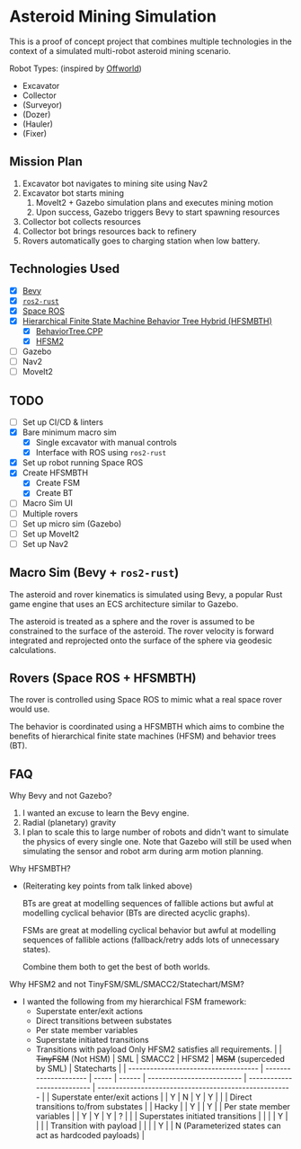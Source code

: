 # Asteroid Mining Simulation

This is a proof of concept project that combines multiple technologies in the context of a simulated multi-robot asteroid mining scenario.

Robot Types: (inspired by [Offworld](https://www.offworld.ai/products))
  - Excavator
  - Collector
  - (Surveyor)
  - (Dozer)
  - (Hauler)
  - (Fixer)

## Mission Plan
1. Excavator bot navigates to mining site using Nav2
1. Excavator bot starts mining
   1. MoveIt2 + Gazebo simulation plans and executes mining motion
   1. Upon success, Gazebo triggers Bevy to start spawning resources
1. Collector bot collects resources
1. Collector bot brings resources back to refinery
1. Rovers automatically goes to charging station when low battery.

## Technologies Used
- [x] [Bevy](https://bevyengine.org/)
- [x] [`ros2-rust`](https://github.com/ros2-rust/ros2_rust)
- [x] [Space ROS](https://space.ros.org/)
- [x] [Hierarchical Finite State Machine Behavior Tree Hybrid (HFSMBTH)](https://www.youtube.com/watch?v=Qq_xX1JCreI&t=1167s)
  - [x] [BehaviorTree.CPP](https://github.com/BehaviorTree/BehaviorTree.CPP)
  - [x] [HFSM2](https://github.com/andrew-gresyk/HFSM2)
- [ ] Gazebo
- [ ] Nav2
- [ ] MoveIt2

## TODO
- [ ] Set up CI/CD & linters
- [x] Bare minimum macro sim
  - [x] Single excavator with manual controls
  - [x] Interface with ROS using `ros2-rust`
- [x] Set up robot running Space ROS
- [x] Create HFSMBTH
  - [x] Create FSM
  - [x] Create BT
- [ ] Macro Sim UI
- [ ] Multiple rovers
- [ ] Set up micro sim (Gazebo)
- [ ] Set up MoveIt2
- [ ] Set up Nav2

## Macro Sim (Bevy + `ros2-rust`)
The asteroid and rover kinematics is simulated using Bevy, a popular Rust game engine that uses an ECS architecture similar to Gazebo.

The asteroid is treated as a sphere and the rover is assumed to be constrained to the surface of the asteroid.
The rover velocity is forward integrated and reprojected onto the surface of the sphere via geodesic calculations.

## Rovers (Space ROS + HFSMBTH)
The rover is controlled using Space ROS to mimic what a real space rover would use.

The behavior is coordinated using a HFSMBTH which aims to combine the benefits of hierarchical finite state machines (HFSM) and behavior trees (BT).

## FAQ
Why Bevy and not Gazebo?
1. I wanted an excuse to learn the Bevy engine.
1. Radial (planetary) gravity
1. I plan to scale this to large number of robots and didn't want to simulate the physics of every single one.
   Note that Gazebo will still be used when simulating the sensor and robot arm during arm motion planning.

Why HFSMBTH?
- (Reiterating key points from talk linked above)

  BTs are great at modelling sequences of fallible actions but awful at modelling cyclical behavior (BTs are directed acyclic graphs).

  FSMs are great at modelling cyclical behavior but awful at modelling sequences of fallible actions (fallback/retry adds lots of unnecessary states).

  Combine them both to get the best of both worlds.

Why HFSM2 and not TinyFSM/SML/SMACC2/Statechart/MSM?
- I wanted the following from my hierarchical FSM framework:
  - Superstate enter/exit actions
  - Direct transitions between substates
  - Per state member variables
  - Superstate initiated transitions
  - Transitions with payload
  Only HFSM2 satisfies all requirements.
  |                                      | ~~TinyFSM~~ (Not HSM)     | SML   | SMACC2 | HFSM2                      | ~~MSM~~ (superceded by SML)     | Statecharts                                            |
  | ------------------------------------ | --------------------- | ----- | ------ | -------------------------- | --------------------------- | ------------------------------------------------------ |
  | Superstate enter/exit actions        |                       | Y     | N      | Y                          | Y                           |                                                        |
  | Direct transitions to/from substates |                       | Hacky |        | Y                          |                             | Y                                                      |
  | Per state member variables           |                       | Y     | Y      | Y                          | ?                           |                                                        |
  | Superstates initiated transitions    |                       |       |        | Y                          |                             |                                                        |
  | Transition with payload              |                       |       |        | Y                          |                             | N (Parameterized states can act as hardcoded payloads) |
